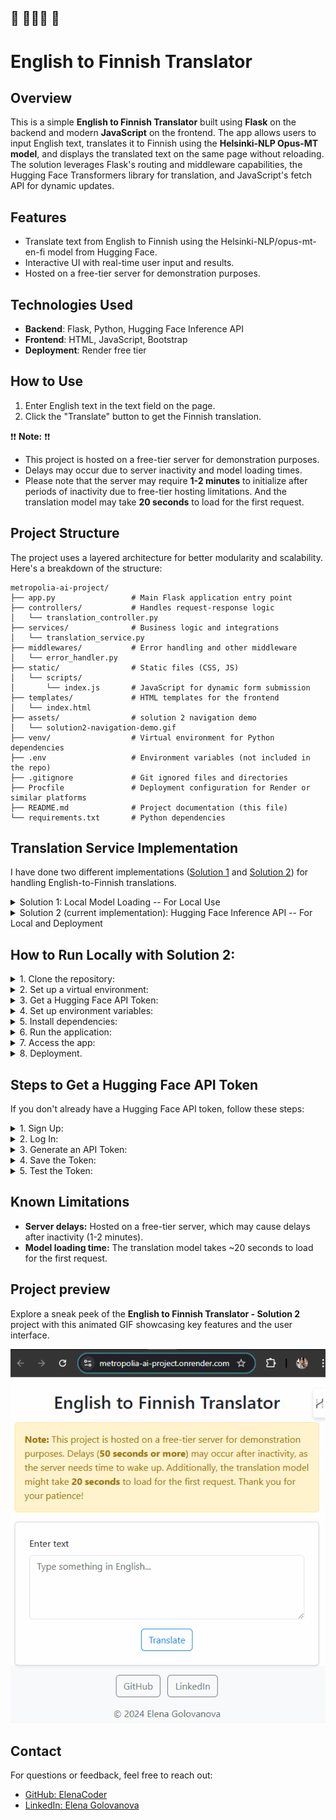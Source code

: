 🔔 🦄🦄🦄 🔔
---

# English to Finnish Translator

## Overview
This is a simple **English to Finnish Translator** built using **Flask** on the backend and modern **JavaScript** on the frontend. The app allows users to input English text, translates it to Finnish using the **Helsinki-NLP Opus-MT model**, and displays the translated text on the same page without reloading. The solution leverages Flask's routing and middleware capabilities, the Hugging Face Transformers library for translation, and JavaScript's fetch API for dynamic updates.

## Features
- Translate text from English to Finnish using the Helsinki-NLP/opus-mt-en-fi model from Hugging Face.
- Interactive UI with real-time user input and results.
- Hosted on a free-tier server for demonstration purposes.

## Technologies Used
- **Backend**: Flask, Python, Hugging Face Inference API
- **Frontend**: HTML, JavaScript, Bootstrap
- **Deployment**: Render free tier

## How to Use
1. Enter English text in the text field on the page.
2. Click the "Translate" button to get the Finnish translation.

❗❗ **Note:** ❗❗
- This project is hosted on a free-tier server for demonstration purposes.
- Delays may occur due to server inactivity and model loading times.
- Please note that the server may require **1-2 minutes** to initialize after periods of inactivity due to free-tier hosting limitations. And the translation model may take **20 seconds** to load for the first request.

## Project Structure
The project uses a layered architecture for better modularity and scalability.
Here's a breakdown of the structure:

```
metropolia-ai-project/
├── app.py                 # Main Flask application entry point
├── controllers/           # Handles request-response logic
│   └── translation_controller.py
├── services/              # Business logic and integrations
│   └── translation_service.py
├── middlewares/           # Error handling and other middleware
│   └── error_handler.py
├── static/                # Static files (CSS, JS)
│   └── scripts/
│       └── index.js       # JavaScript for dynamic form submission
├── templates/             # HTML templates for the frontend
│   └── index.html
├── assets/                # solution 2 navigation demo
│   └── solution2-navigation-demo.gif
├── venv/                  # Virtual environment for Python dependencies
├── .env                   # Environment variables (not included in the repo)
├── .gitignore             # Git ignored files and directories
├── Procfile               # Deployment configuration for Render or similar platforms
├── README.md              # Project documentation (this file)
└── requirements.txt       # Python dependencies
```

## Translation Service Implementation

I have done two different implementations ([Solution 1](https://github.com/ElenaCoder/metropolia-ai-project-local) and [Solution 2](https://github.com/ElenaCoder/metropolia-ai-project)) for handling English-to-Finnish translations.
<details>

<summary>Solution 1: Local Model Loading -- For Local Use</summary>
This solution uses the Helsinki-NLP/opus-mt-en-fi translation model from Hugging Face by loading it locally via the transformers library.

**Advantages:**
- No reliance on external APIs.
- Ideal for local development on machines with sufficient memory.

**Limitations:**
- Memory-intensive and cannot be deployed on free-tier platforms like Render.
- Requires downloading and initializing the entire model on the local machine.

</details>

<details>
<summary>Solution 2 (current implementation): Hugging Face Inference API -- For Local and Deployment</summary>
This solution utilizes the Hugging Face Inference API, offloading the translation model to Hugging Face’s servers.

**Advantages:**
- Lightweight and works well on platforms with limited memory, such as free-tier Render deployments.
- Can be deployed and accessed remotely.

**Limitations:**
- Depends on the availability and performance of the Hugging Face API.
- Requires a valid Hugging Face API token.

</details>


## How to Run Locally with Solution 2:

<details>

<summary>1. Clone the repository:</summary>

```
git clone https://github.com/ElenaCoder/metropolia-ai-project.git
cd metropolia-ai-project
```
</details>

<details>

<summary>2. Set up a virtual environment:</summary>

```
python -m venv venv
source venv/Scripts/activate  # Windows
# or
source venv/bin/activate      # macOS/Linux
```
</details>

<details>

<summary>3. Get a Hugging Face API Token:</summary>

If you don’t already have a token, follow these steps:
- Sign up or log in to [Hugging Face](https://huggingface.co/).
- Generate an API token in your account settings under **Access Tokens**.

For detailed steps, refer to the section **Steps to Get a Hugging Face API Token.**
</details>

<details>

<summary>4. Set up environment variables:</summary>

  - Create a `.env` file in the root directory.
  - Add your Hugging Face API token: `HUGGING_FACE_API_TOKEN=your_token_here`

</details>

<details>

<summary>5. Install dependencies:</summary>

```
pip install -r requirements.txt
```
</details>

<details>

<summary>6. Run the application:</summary>

```
python app.py
```
</details>

<details>

<summary>7. Access the app:</summary>

Open `http://127.0.0.1:5000` in your browser.

</details>

<details>

<summary>8. Deployment.</summary>

 The app is deployed on Render's free tier. You can access the live demo here: [English-to-Finnish Translator Web App](https://metropolia-ai-project.onrender.com/)

❗❗ **Note:** ❗❗
The app is deployed on **Render's free tier** for demonstration purposes, which comes with some limitations. If the server is inactive, it needs time to wake up before the site starts working. When you visit [English-to-Finnish Translator Web App](https://metropolia-ai-project.onrender.com/), please wait approximately **1-2 minutes** for the server to wake up.

 </details>


## Steps to Get a Hugging Face API Token
If you don't already have a Hugging Face API token, follow these steps:
<details>

<summary>1. Sign Up:</summary>

- Go to [Hugging Face](https://huggingface.co/) and create a free account if you don't already have one.

</details>

<details>

<summary>2. Log In:</summary>

- Log in to your Hugging Face account.

</details>

<details>

<summary>3. Generate an API Token:</summary>

- Navigate to your account settings by clicking your profile picture in the top-right corner of the Hugging Face website.
- Select **Access Tokens** from the menu.
- Click **New Token** to generate a token.
  - Provide a name for the token (e.g., "Metropolia-AI-Project").
  - Set the role to read.
- Copy the generated token.

</details>

<details>

<summary>4. Save the Token:</summary>

- Create a file named `.env` in the project root directory if it doesn’t already exist.
- Add the following line to the `.env` file:
```
HUGGING_FACE_API_TOKEN=your_api_token_here
```
Replace **your_api_token_here** with the token you copied in the previous step.

</details>

<details>

<summary>5. Test the Token:</summary>

- Ensure the token is working by running the project:
```
python app.py
```
</details>


## Known Limitations
 - **Server delays:** Hosted on a free-tier server, which may cause delays after inactivity (1-2 minutes).
 - **Model loading time:** The translation model takes ~20 seconds to load for the first request.

## Project preview

Explore a sneak peek of the **English to Finnish Translator - Solution 2** project with this animated GIF showcasing key features and the user interface.

![UI project GIF](./assets/solution2-navigation-demo.gif)

## Contact
For questions or feedback, feel free to reach out:
 - [GitHub: ElenaCoder](https://github.com/ElenaCoder)
 - [LinkedIn: Elena Golovanova](https://www.linkedin.com/in/elena-golovanova/)
